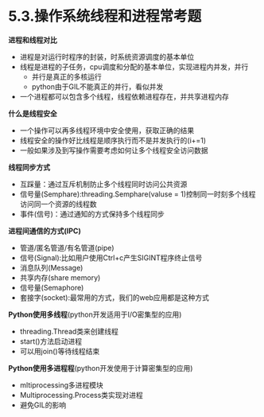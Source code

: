 # 5.3.操作系统线程和进程常考题

**进程和线程对比**

- 进程是对运行时程序的封装，时系统资源调度的基本单位
- 线程是进程的子任务，cpu调度和分配的基本单位，实现进程内并发，并行
  - 并行是真正的多核运行
  - python由于GIL不能真正的并行，看似并发
- 一个进程都可以包含多个线程，线程依赖进程存在，并共享进程内存

**什么是线程安全**

- 一个操作可以再多线程环境中安全使用，获取正确的结果
- 线程安全的操作好比线程是顺序执行而不是并发执行的(i+=1)
- 一般如果涉及到写操作需要考虑如何让多个线程安全访问数据

**线程同步方式**

- 互踩量：通过互斥机制防止多个线程同时访问公共资源
- 信号量(Semphare):threading.Semphare(valuse = 1)控制同一时刻多个线程访问同一个资源的线程数
- 事件(信号)：通过通知的方式保持多个线程同步

**进程间通信的方式(IPC)**

- 管道/匿名管道/有名管道(pipe)
- 信号(Signal):比如用户使用Ctrl+c产生SIGINT程序终止信号
- 消息队列(Message)
- 共享内存(share memory)
- 信号量(Semaphore)
- 套接字(socket):最常用的方式，我们的web应用都是这种方式

**Python使用多线程**(python开发适用于I/O密集型的应用)

- threading.Thread类来创建线程
- start()方法启动进程
- 可以用join()等待线程结束

**Python使用多进程程**(python开发使用于计算密集型的应用)

- mltiprocessing多进程模块
- Multiprocessing.Process类实现对进程
- 避免GIL的影响